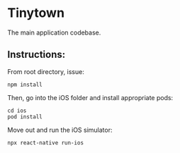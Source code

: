 # Tinytown
The main application codebase.

## Instructions:
From root directory, issue:
```
npm install
```

Then, go into the iOS folder and install appropriate pods:
```
cd ios
pod install
```

Move out and run the iOS simulator:
```
npx react-native run-ios
```
